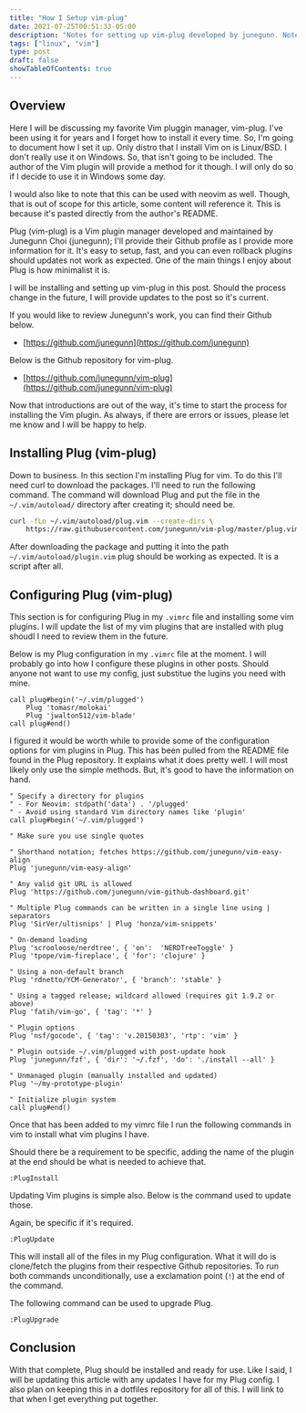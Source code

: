 ```yaml
---
title: "How I Setup vim-plug"
date: 2021-07-25T00:51:33-05:00
description: "Notes for setting up vim-plug developed by junegunn. Notes on configuration."
tags: ["linux", "vim"]
type: post
draft: false
showTableOfContents: true
---
```


## Overview

Here I will be discussing my favorite Vim pluggin manager, vim-plug. 
I've been using it for years and I forget how to install it every time. 
So, I'm going to document how I set it up. Only distro that I install 
Vim on is Linux/BSD. I don't really use it on Windows. So, that isn't 
going to be included. The author of the Vim plugin will provide a method 
for it though. I will only do so if I decide to use it in Windows some day.

I would also like to note that this can be used with neovim as well. Though, 
that is out of scope for this article, some content will reference it. This 
is because it's pasted directly from the author's README.

Plug (vim-plug) is a Vim plugin manager developed and maintained by Junegunn 
Choi (junegunn); I'll provide their Github profile as I provide more information 
for it. It's easy to setup, fast, and you can even rollback plugins should updates 
not work as expected. One of the main things I enjoy about Plug is how minimalist 
it is.

I will be installing and setting up vim-plug in this post. Should the process change 
in the future, I will provide updates to the post so it's current.

If you would like to review Junegunn's work, you can find their Github below.

- [https://github.com/junegunn](https://github.com/junegunn)

Below is the Github repository for vim-plug.

- [https://github.com/junegunn/vim-plug](https://github.com/junegunn/vim-plug)

Now that introductions are out of the way, it's time to start the process 
for installing the Vim plugin. As always, if there are errors or issues, 
please let me know and I will be happy to help.

## Installing Plug (vim-plug)

Down to business. In this section I'm installing Plug for vim. To do this 
I'll need curl to download the packages. I'll need to run the following 
command. The command will download Plug and put the file in the ```~/.vim/autoload/``` 
directory after creating it; should need be.

```sh
curl -fLo ~/.vim/autoload/plug.vim --create-dirs \
    https://raw.githubusercontent.com/junegunn/vim-plug/master/plug.vim
```

After downloading the package and putting it into the path 
```~/.vim/autoload/plugin.vim``` plug should be working as expected. It 
is a script after all.

## Configuring Plug (vim-plug)

This section is for configuring Plug in my ```.vimrc``` file and installing 
some vim plugins. I will update the list of my vim plugins that are installed 
with plug shoudl I need to review them in the future.

Below is my Plug configuration in my ```.vimrc``` file at the moment. I will 
probably go into how I configure these plugins in other posts. Should anyone 
not want to use my config, just substitue the lugins you need with mine.

```vim
call plug#begin('~/.vim/plugged')
    Plug 'tomasr/molokai'
    Plug 'jwalton512/vim-blade'
call plug#end()
```

I figured it would be worth while to provide some of the configuration options 
for vim plugins in Plug. This has been pulled from the README file found in the 
Plug repository. It explains what it does pretty well. I will most likely only 
use the simple methods. But, it's good to have the information on hand.

```vim
" Specify a directory for plugins
" - For Neovim: stdpath('data') . '/plugged'
" - Avoid using standard Vim directory names like 'plugin'
call plug#begin('~/.vim/plugged')

" Make sure you use single quotes

" Shorthand notation; fetches https://github.com/junegunn/vim-easy-align
Plug 'junegunn/vim-easy-align'

" Any valid git URL is allowed
Plug 'https://github.com/junegunn/vim-github-dashboard.git'

" Multiple Plug commands can be written in a single line using | separators
Plug 'SirVer/ultisnips' | Plug 'honza/vim-snippets'

" On-demand loading
Plug 'scrooloose/nerdtree', { 'on':  'NERDTreeToggle' }
Plug 'tpope/vim-fireplace', { 'for': 'clojure' }

" Using a non-default branch
Plug 'rdnetto/YCM-Generator', { 'branch': 'stable' }

" Using a tagged release; wildcard allowed (requires git 1.9.2 or above)
Plug 'fatih/vim-go', { 'tag': '*' }

" Plugin options
Plug 'nsf/gocode', { 'tag': 'v.20150303', 'rtp': 'vim' }

" Plugin outside ~/.vim/plugged with post-update hook
Plug 'junegunn/fzf', { 'dir': '~/.fzf', 'do': './install --all' }

" Unmanaged plugin (manually installed and updated)
Plug '~/my-prototype-plugin'

" Initialize plugin system
call plug#end()
```

Once that has been added to my vimrc file I run the following commands 
in vim to install what vim plugins I have.

Should there be a requirement to be specific, adding the name of the plugin 
at the end should be what is needed to achieve that.

```vim
:PlugInstall
```

Updating Vim plugins is simple also. Below is the command used to update those. 

Again, be specific if it's required.

```vim
:PlugUpdate
```

This will install all of the files in my Plug configuration. What it will 
do is clone/fetch the plugins from their respective Github repositories. 
To run both commands unconditionally, use a exclamation point (```!```) 
at the end of the command.

The following command can be used to upgrade Plug.

```vim
:PlugUpgrade
```

## Conclusion

With that complete, Plug should be installed and ready for use. Like I said, 
I will be updating this article with any updates I have for my Plug config. 
I also plan on keeping this in a dotfiles repository for all of this. I will 
link to that when I get everything put together.

